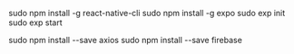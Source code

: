 sudo npm install -g react-native-cli
sudo npm install -g expo
sudo exp init <Nome do Projeto>
sudo exp start

sudo npm install --save axios
sudo npm install --save firebase
